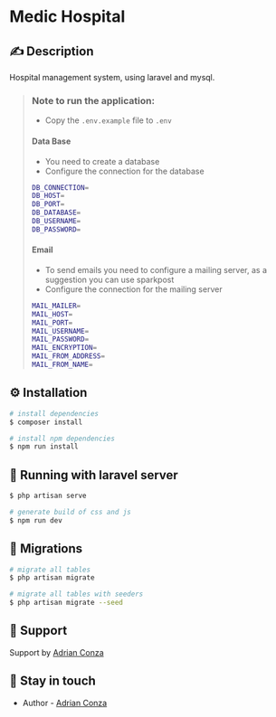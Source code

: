 # Medic Hospital

## ✍️ Description
Hospital management system, using laravel and mysql.

> ### Note to run the application:
> * Copy the `.env.example` file to `.env`
> 
> #### Data Base
> * You need to create a database
> * Configure the connection for the database
> ```bash
> DB_CONNECTION=
> DB_HOST=
> DB_PORT=
> DB_DATABASE=
> DB_USERNAME=
> DB_PASSWORD=
> ```
> 
> #### Email
> * To send emails you need to configure a mailing server, as a suggestion you can use sparkpost
> * Configure the connection for the mailing server
> ```bash
> MAIL_MAILER=
> MAIL_HOST=
> MAIL_PORT=
> MAIL_USERNAME=
> MAIL_PASSWORD=
> MAIL_ENCRYPTION=
> MAIL_FROM_ADDRESS=
> MAIL_FROM_NAME=
> ```

## ⚙️ Installation

```bash
# install dependencies
$ composer install

# install npm dependencies
$ npm run install
```

## 🚀 Running with laravel server
```bash
$ php artisan serve

# generate build of css and js
$ npm run dev
```
 
## 📑 Migrations
```bash
# migrate all tables
$ php artisan migrate

# migrate all tables with seeders
$ php artisan migrate --seed
```

## 🤝 Support
Support by [Adrian Conza](https://gitlab.com/adrianconza)

## 💬 Stay in touch
- Author - [Adrian Conza](http://adrianconza.com/)
